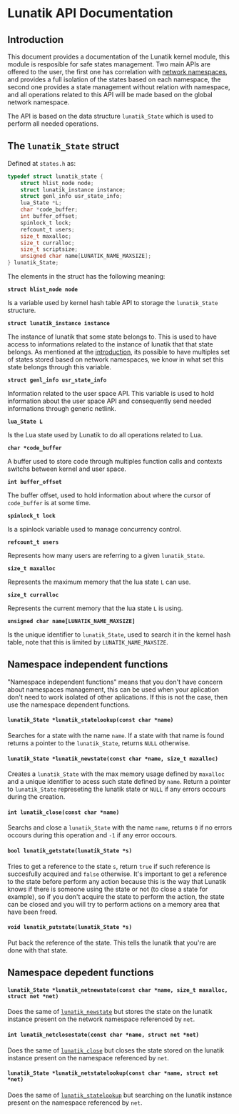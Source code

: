 # Lunatik API Documentation

## Introduction

This document provides a documentation of the Lunatik kernel module, this module is resposible for safe states management. Two main APIs are offered to the user, the first one has correlation with [network namespaces](https://man7.org/linux/man-pages/man8/ip-netns.8.html#DESCRIPTION), and provides a full isolation of the states based on each namespace, the second one provides a state management without relation with namespace, and all operations related to this API will be made based on the global network namespace.

The API is based on the data structure `lunatik_State` which is used to perform all needed operations.

## The `lunatik_State` struct

Defined at `states.h` as:

```c
typedef struct lunatik_state {
	struct hlist_node node;
	struct lunatik_instance instance;
	struct genl_info usr_state_info;
	lua_State *L;
	char *code_buffer;
	int buffer_offset;
	spinlock_t lock;
	refcount_t users;
	size_t maxalloc;
	size_t curralloc;
	size_t scriptsize;
	unsigned char name[LUNATIK_NAME_MAXSIZE];
} lunatik_State;
```

The elements in the struct has the following meaning:

**`struct hlist_node node`**

Is a variable used by kernel hash table API to storage the `lunatik_State` structure.

**`struct lunatik_instance instance`**

The instance of lunatik that some state belongs to. This is used to have access to informations related to the instance of lunatik that that state belongs. As mentioned at the [introduction](#introduction), its possible to have multiples set of states stored based on network namespaces, we know in what set this state belongs through this variable.

**`struct genl_info usr_state_info`**

Information related to the user space API. This variable is used to hold information about the user space API and consequently send needed informations through generic netlink.

**`lua_State L`**

Is the Lua state used by Lunatik to do all operations related to Lua.

**`char *code_buffer`**

A buffer used to store code through multiples function calls and contexts switchs between kernel and user space.

**`int buffer_offset`**

The buffer offset, used to hold information about where the cursor of `code_buffer` is at some time.

**`spinlock_t lock`**

Is a spinlock variable used to manage concurrency control.

**`refcount_t users`**

Represents how many users are referring to a given `lunatik_State`.

**`size_t maxalloc`**

Represents the maximum memory that the lua state `L` can use.

**`size_t curralloc`**

Represents the current memory that the lua state `L` is using.

**`unsigned char name[LUNATIK_NAME_MAXSIZE]`**

Is the unique identifier to `lunatik_State`, used to search it in the kernel hash table, note that this is limited by `LUNATIK_NAME_MAXSIZE`.

## Namespace independent functions

"Namespace independent functions" means that you don't have concern about namespaces management, this can be used when your aplication don't need to work isolated of other aplications. If this is not the case, then use the namespace dependent functions.

#### `lunatik_State *lunatik_statelookup(const char *name)`

Searches for a state with the name `name`. If a state with that name is found returns a pointer to the `lunatik_State`, returns `NULL` otherwise.

#### `lunatik_State *lunatik_newstate(const char *name, size_t maxalloc)`

Creates a `lunatik_State` with the max memory usage defined by `maxalloc` and a unique identifier to acess such state defined by `name`. Return a pointer to `lunatik_State` represeting the lunatik state or `NULL` if any errors occours during the creation.

#### `int lunatik_close(const char *name)`

Searchs and close a `lunatik_State` with the name `name`, returns `0` if no errors occours during this operation and `-1` if any error occours.

#### `bool lunatik_getstate(lunatik_State *s)`

Tries to get a reference to the state `s`, return `true` if such reference is succesfully acquired and `false` otherwise.
It's important to get a reference to the state before perform any action because this is the way that Lunatik knows if there is someone using the state or not (to close a state for example), so if you don't acquire the state to perform the action, the state can be closed and you will try to perform actions on a memory area that have been freed.

#### `void lunatik_putstate(lunatik_State *s)`

Put back the reference of the state. This tells the lunatik that you're are done with that state.

## Namespace depedent functions

#### `lunatik_State *lunatik_netnewstate(const char *name, size_t maxalloc, struct net *net)`

Does the same of [`lunatik_newstate`](#lunatik_state-lunatik_newstatesize_t-maxalloc-const-char-name) but stores the state on the lunatik instance present on the network namespace referenced by `net`.

#### `int lunatik_netclosestate(const char *name, struct net *net)`

Does the same of [`lunatik_close`](#int-lunatik_closeconst-char-name) but closes the state stored on the lunatik instance present on the namespace referenced by `net`.

#### `lunatik_State *lunatik_netstatelookup(const char *name, struct net *net)`

Does the same of [`lunatik_statelookup`](#lunatik_state-lunatik_statelookupconst-char-name) but searching on the lunatik instance present on the namespace referenced by `net`.
